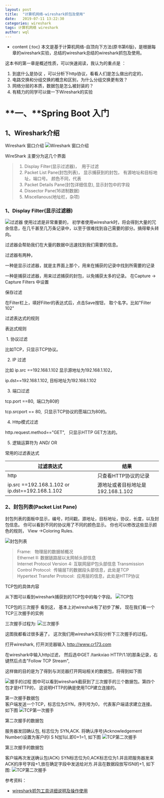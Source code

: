 ```yaml
---
layout: post
title:  "计算机网络-wireshark抓包及使用"
date:   2019-07-11 13:22:30
categories: wireshark
tags: 计算机网络 wireshark
author: wql
---
```


* content
{:toc}
本文是基于计算机网络-自顶向下方法(原书第6版)，是根据每章的wireshark实验，总结的wireshark总结的wireshark抓包及使用。



这本书的第一章是概述性质，可以快速阅读，我认为的重点是 ：  
1. 到底什么是协议 ，可以分析下http协议，看看人们是怎么做出约定的，
 2. 电路交换和分组交换的概念和区别，为什么分组交换更有效？ 
 3. 网络分层的本质，数据包是怎么被封装的？ 
 4. 有精力的同学可以做一下Wireshark的实验

# **一、**Spring Boot 入门

## 1、Wireshark介绍
Wireshark 窗口介绍
![Wireshark 窗口介绍](/assets/wireshark/1.Wireshark窗口介绍.png)

WireShark 主要分为这几个界面

>1. Display Filter(显示过滤器)，  用于过滤
>2. Packet List Pane(封包列表)， 显示捕获到的封包， 有源地址和目标地址，端口号。 颜色不同，代表
>3. Packet Details Pane(封包详细信息), 显示封包中的字段
>4. Dissector Pane(16进制数据)
>5. Miscellanous(地址栏，杂项)

### 1、Display Filter(显示过滤器)
![过滤器](/assets/wireshark/2.Filter.png)
使用过滤是非常重要的， 初学者使用wireshark时，将会得到大量的冗余信息，在几千甚至几万条记录中，以至于很难找到自己需要的部分。搞得晕头转向。

过滤器会帮助我们在大量的数据中迅速找到我们需要的信息。

过滤器有两种，

一种是显示过滤器，就是主界面上那个，用来在捕获的记录中找到所需要的记录

一种是捕获过滤器，用来过滤捕获的封包，以免捕获太多的记录。 在Capture -> Capture Filters 中设置

保存过滤

在Filter栏上，填好Filter的表达式后，点击Save按钮， 取个名字。比如"Filter 102"

过滤表达式的规则

表达式规则

 1. 协议过滤

比如TCP，只显示TCP协议。

2. IP 过滤

比如 ip.src ==192.168.1.102 显示源地址为192.168.1.102，

ip.dst==192.168.1.102, 目标地址为192.168.1.102

3. 端口过滤

tcp.port ==80,  端口为80的

tcp.srcport == 80,  只显示TCP协议的愿端口为80的。

4. Http模式过滤

http.request.method=="GET",   只显示HTTP GET方法的。

5. 逻辑运算符为 AND/ OR

常用的过滤表达式            

| 过滤表达式 | 结果 | 
| ------ | ------ | 
| http | 只查看HTTP协议的记录 |  
| ip.src ==192.168.1.102 or ip.dst==192.168.1.102 | 源地址或者目标地址是192.168.1.102 | 
 
### 2、封包列表(Packet List Pane)
封包列表的面板中显示，编号，时间戳，源地址，目标地址，协议，长度，以及封包信息。 你可以看到不同的协议用了不同的颜色显示。
你也可以修改这些显示颜色的规则，  View ->Coloring Rules.

 ![封包列表](/assets/wireshark/3.封包列表.png)
>Frame:   物理层的数据帧概况  
>Ethernet II: 数据链路层以太网帧头部信息   
>Internet Protocol Version 4: 互联网层IP包头部信息
>Transmission Control Protocol:  传输层T的数据段头部信息，此处是TCP    
>Hypertext Transfer Protocol:  应用层的信息，此处是HTTP协议     

TCP包的具体内容

 从下图可以看到wireshark捕获到的TCP包中的每个字段。
 ![TCP包](/assets/wireshark/4.TCP包.png)
 
 TCP包的三次握手
 看到这， 基本上对wireshak有了初步了解， 现在我们看一个TCP三次握手的实例
 
  三次握手过程为:
  ![三次握手](/assets/wireshark/5.TCP三次握手.png)
 
这图我都看过很多遍了， 这次我们用wireshark实际分析下三次握手的过程。

打开wireshark, 打开浏览器输入 http://www.cr173.com

在wireshark中输入http过滤， 然后选中GET /tankxiao HTTP/1.1的那条记录，右键然后点击"Follow TCP Stream",

这样做的目的是为了得到与浏览器打开网站相关的数据包，将得到如下图

 ![握手的过程](/assets/wireshark/6.握手的过程.png)
 图中可以看到wireshark截获到了三次握手的三个数据包。第四个包才是HTTP的， 这说明HTTP的确是使用TCP建立连接的。
 
 第一次握手数据包   
 客户端发送一个TCP，标志位为SYN，序列号为0， 代表客户端请求建立连接。 如下图
 ![TCP第一次握手](/assets/wireshark/7.TCP第一次握手.png)
 
 第二次握手的数据包
 
 服务器发回确认包, 标志位为 SYN,ACK. 将确认序号(Acknowledgement Number)设置为客户的I S N加1以.即0+1=1, 如下图
 ![TCP第二次握手](/assets/wireshark/8.TCP第二次握手.png)
 
 第三次握手的数据包
 
 客户端再次发送确认包(ACK) SYN标志位为0,ACK标志位为1.并且把服务器发来ACK的序号字段+1,放在确定字段中发送给对方.并且在数据段放写ISN的+1, 如下图:
 ![TCP第二次握手](/assets/wireshark/9.TCP第三次握手.png)
 
 
 参考资料：
 - [wireshark抓包工具详细说明及操作使用](https://blog.csdn.net/qq78069460/article/details/79153895) 













